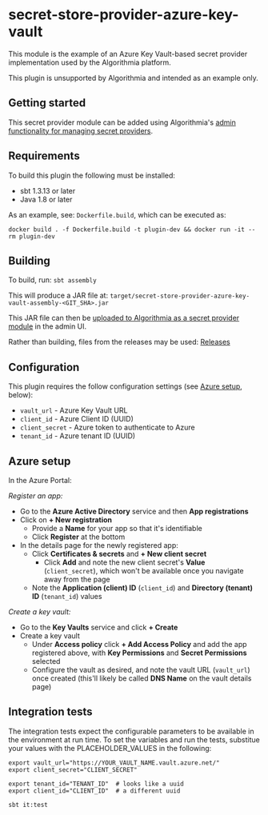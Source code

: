 # secret-store-provider-azure-key-vault

This module is the example of an Azure Key Vault-based secret provider implementation used by the
Algorithmia platform.

This plugin is unsupported by Algorithmia and intended as an example only.

## Getting started

This secret provider module can be added using Algorithmia's [admin functionality for managing secret providers](https://training.algorithmia.com/exploring-the-admin-panel/842511).

## Requirements

To build this plugin the following must be installed:
* sbt 1.3.13 or later
* Java 1.8 or later

As an example, see: `Dockerfile.build`, which can be executed as:

`docker build . -f Dockerfile.build -t plugin-dev && docker run -it --rm plugin-dev`

## Building

To build, run:
`sbt assembly`

This will produce a JAR file at:
`target/secret-store-provider-azure-key-vault-assembly-<GIT_SHA>.jar`

This JAR file can then be [uploaded to Algorithmia as a secret provider module](https://training.algorithmia.com/exploring-the-admin-panel/842511) in the admin UI.

Rather than building, files from the releases may be used:
[Releases](https://github.com/algorithmiaio/secret-store-provider-azure-key-vault/releases)

## Configuration

This plugin requires the follow configuration settings (see [Azure setup](#azure-setup), below):
* `vault_url` - Azure Key Vault URL
* `client_id` - Azure Client ID (UUID)
* `client_secret` - Azure token to authenticate to Azure
* `tenant_id` - Azure tenant ID (UUID)

## Azure setup

In the Azure Portal:

*Register an app:*

* Go to the **Azure Active Directory** service and then **App registrations**
* Click on **+ New registration**
  * Provide a **Name** for your app so that it's identifiable
  * Click **Register** at the bottom
* In the details page for the newly registered app:
  * Click **Certificates & secrets** and **+ New client secret**
    * Click **Add** and note the new client secret's **Value** (`client_secret`), which won't be available once you navigate away from the page
  * Note the **Application (client) ID** (`client_id`) and **Directory (tenant) ID** (`tenant_id`) values

*Create a key vault:*

* Go to the **Key Vaults** service and click **+ Create**
* Create a key vault
  * Under **Access policy** click **+ Add Access Policy** and add the app registered above, with **Key Permissions** and **Secret Permissions** selected
  * Configure the vault as desired, and note the vault URL (`vault_url`) once created (this'll likely be called **DNS Name** on the vault details page)

## Integration tests

The integration tests expect the configurable parameters to be available in the environment
at run time. To set the variables and run the tests, substitue your values with the PLACEHOLDER_VALUES in the following:

```
export vault_url="https://YOUR_VAULT_NAME.vault.azure.net/"
export client_secret="CLIENT_SECRET"

export tenant_id="TENANT_ID"  # looks like a uuid
export client_id="CLIENT_ID"  # a different uuid

sbt it:test
```
